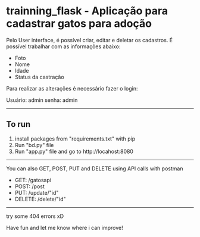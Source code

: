 # trainning_flask - Aplicação para cadastrar gatos para adoção

Pelo User interface, é possível criar, editar e deletar os cadastros. É possível trabalhar com as informações abaixo:

- Foto
- Nome
- Idade
- Status da castração

Para realizar as alterações é necessário fazer o login:

Usuário: admin
senha: admin

------

## To run

1) install packages from "requirements.txt" with pip
2) Run "bd.py" file
3) Run "app.py" file and go to http://locahost:8080

------

You can also GET, POST, PUT and DELETE using API calls with postman

- GET: /gatosapi
- POST: /post
- PUT: /update/"id"
- DELETE: /delete/"id"


------
try some 404 errors xD 

Have fun and let me know where i can improve!


